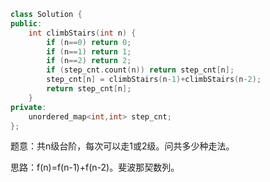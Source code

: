 ```cpp
class Solution {
public:
    int climbStairs(int n) {
        if (n==0) return 0;
        if (n==1) return 1;
        if (n==2) return 2;
        if (step_cnt.count(n)) return step_cnt[n];
        step_cnt[n] = climbStairs(n-1)+climbStairs(n-2);
        return step_cnt[n];
    }
private:
    unordered_map<int,int> step_cnt;
};
```

题意：共n级台阶，每次可以走1或2级。问共多少种走法。

思路：f(n)=f(n-1)+f(n-2)。斐波那契数列。